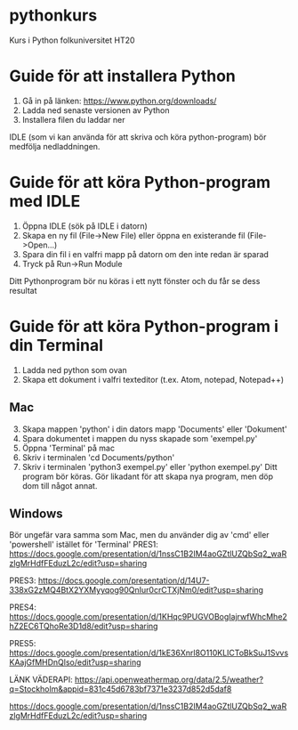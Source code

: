 # pythonkurs
Kurs i Python folkuniversitet HT20

# Guide för att installera Python 
1. Gå in på länken: https://www.python.org/downloads/
2. Ladda ned senaste versionen av Python
3. Installera filen du laddar ner

IDLE (som vi kan använda för att skriva och köra python-program) bör medfölja nedladdningen.

# Guide för att köra Python-program med IDLE
1. Öppna IDLE (sök på IDLE i datorn)
2. Skapa en ny fil (File->New File) eller öppna en existerande fil (File->Open...)
3. Spara din fil i en valfri mapp på datorn om den inte redan är sparad
4. Tryck på Run->Run Module

Ditt Pythonprogram bör nu köras i ett nytt fönster och du får se dess resultat

# Guide för att köra Python-program i din Terminal
1. Ladda ned python som ovan
2. Skapa ett dokument i valfri texteditor (t.ex. Atom, notepad, Notepad++)

## Mac
3. Skapa mappen 'python' i din dators mapp 'Documents' eller 'Dokument'
4. Spara dokumentet i mappen du nyss skapade som 'exempel.py'
5. Öppna 'Terminal' på mac
6. Skriv i terminalen 'cd Documents/python'
7. Skriv i terminalen 'python3 exempel.py' eller 'python exempel.py'
Ditt program bör köras. Gör likadant för att skapa nya program, men döp dom till något annat.

## Windows
Bör ungefär vara samma som Mac, men du använder dig av 'cmd' eller 'powershell' istället för 'Terminal'
PRES1: https://docs.google.com/presentation/d/1nssC1B2IM4aoGZtlUZQbSq2_waRzlgMrHdfFEduzL2c/edit?usp=sharing

PRES3: https://docs.google.com/presentation/d/14U7-338xG2zMQ4BtX2YXMyyqog90QnIur0crCTXjNm0/edit?usp=sharing

PRES4: https://docs.google.com/presentation/d/1KHqc9PUGVOBogIajrwfWhcMhe2hZ2EC6TQhoRe3D1d8/edit?usp=sharing

PRES5: https://docs.google.com/presentation/d/1kE36Xnrl8O110KLICToBkSuJ1SvvsKAajGfMHDnQlso/edit?usp=sharing

LÄNK VÄDERAPI: https://api.openweathermap.org/data/2.5/weather?q=Stockholm&appid=831c45d6783bf7371e3237d852d5daf8

https://docs.google.com/presentation/d/1nssC1B2IM4aoGZtlUZQbSq2_waRzlgMrHdfFEduzL2c/edit?usp=sharing
